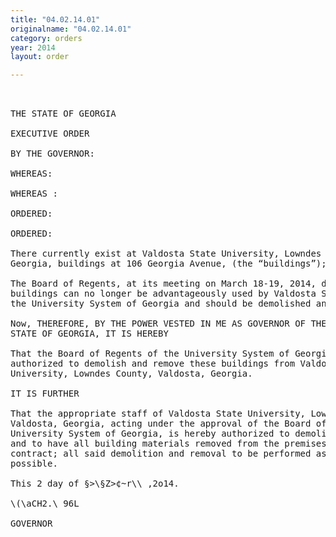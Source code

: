```yaml
---
title: "04.02.14.01"
originalname: "04.02.14.01"
category: orders
year: 2014
layout: order

---
```

<pre>
 

THE STATE OF GEORGIA

EXECUTIVE ORDER

BY THE GOVERNOR:

WHEREAS:

WHEREAS :

ORDERED:

ORDERED:

There currently exist at Valdosta State University, Lowndes County, Valdosta,
Georgia, buildings at 106 Georgia Avenue, (the “buildings”); and

The Board of Regents, at its meeting on March 18-19, 2014, declared that said
buildings can no longer be advantageously used by Valdosta State University or
the University System of Georgia and should be demolished and removed.

Now, THEREFORE, BY THE POWER VESTED IN ME AS GOVERNOR OF THE
STATE OF GEORGIA, IT IS HEREBY

That the Board of Regents of the University System of Georgia is hereby
authorized to demolish and remove these buildings from Valdosta State
University, Lowndes County, Valdosta, Georgia.

IT IS FURTHER

That the appropriate staff of Valdosta State University, Lowndes County,
Valdosta, Georgia, acting under the approval of the Board of Regents of the
University System of Georgia, is hereby authorized to demolish these buildings
and to have all building materials removed from the premises by public works
contract; all said demolition and removal to be performed as expeditiously as
possible.

This 2 day of §>\§Z>¢~r\\ ,2o14.

\(\aCH2.\ 96L

GOVERNOR

</pre>

